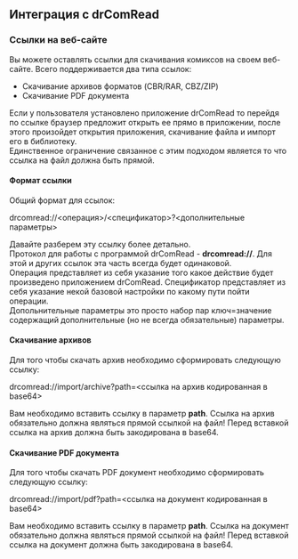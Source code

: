 ## Интеграция с drComRead

### Ссылки на веб-сайте

Вы можете оставлять ссылки для скачивания комиксов на своем веб-сайте. Всего поддерживается два типа ссылок:
* Скачивание архивов форматов (CBR/RAR, CBZ/ZIP)
* Скачивание PDF документа

Если у пользователя установлено приложение drComRead то перейдя по ссылке браузер предложит открыть ее прямо в приложении, после этого
произойдет открытия приложения, скачивание файла и импорт его в библиотеку.  
Единственное ограничение связанное с этим подходом является то что ссылка на файл должна быть прямой.

#### Формат ссылки

Общий формат для ссылок:

drcomread://<операция>/<спецификатор>?<дополнительные параметры>

Давайте разберем эту ссылку более детально.  
Протокол для работы с программой drComRead - **drcomread://**. Для этой и других ссылок эта часть всегда будет одинаковой.  
Операция представляет из себя указание того какое действие будет произведено приложением drComRead.
Спецификатор представляет из себя указание некой базовой настройки по какому пути пойти операции.  
Допольнительные параметры это просто набор пар ключ=значение содержащий дополнительные (но не всегда обязательные) параметры.

#### Скачивание архивов

Для того чтобы скачать архив необходимо сформировать следующую ссылку:

drcomread://import/archive?path=<ссылка на архив кодированная в base64>

Вам необходимо вставить ссылку в параметр **path**.
Ссылка на архив обязательно должна являться прямой ссылкой на файл!
Перед вставкой ссылка на архив должна быть закодирована в base64.

#### Скачивание PDF документа

Для того чтобы скачать PDF документ необходимо сформировать следующую ссылку:

drcomread://import/pdf?path=<ссылка на документ кодированная в base64>

Вам необходимо вставить ссылку в параметр **path**.
Ссылка на документ обязательно должна являться прямой ссылкой на файл!
Перед вставкой ссылка на документ должна быть закодирована в base64.
